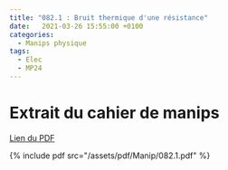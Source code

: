 ```yaml
---
title: "082.1 : Bruit thermique d'une résistance"
date:   2021-03-26 15:55:00 +0100
categories:
  - Manips physique
tags:
  - Elec
  - MP24
---
```


# Extrait du cahier de manips

[Lien du PDF](/assets/pdf/Manip/082.1.pdf)

{% include pdf src="/assets/pdf/Manip/082.1.pdf" %}
